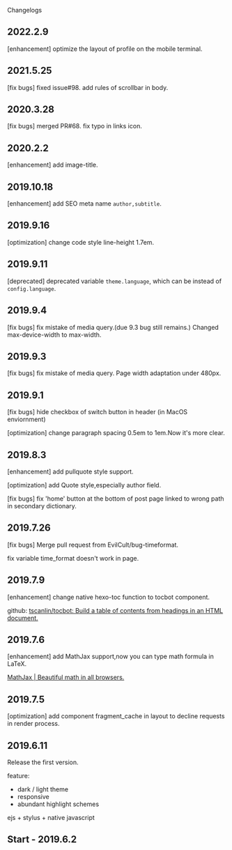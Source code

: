 Changelogs
## 2022.2.9

\[enhancement\] optimize the layout of profile on the mobile terminal.

## 2021.5.25

\[fix bugs\] fixed issue#98. add rules of scrollbar in body.

## 2020.3.28

\[fix bugs\] merged PR#68. fix typo in links icon. 

## 2020.2.2

\[enhancement\] add image-title. 

## 2019.10.18

\[enhancement\] add SEO meta name `author,subtitle`.

## 2019.9.16

\[optimization\] change code style line-height 1.7em.

## 2019.9.11

\[deprecated\] deprecated variable `theme.language`, which can be instead of `config.language`.

## 2019.9.4

\[fix bugs\] fix mistake of media query.(due 9.3 bug still remains.) Changed max-device-width to max-width.

## 2019.9.3

\[fix bugs\] fix mistake of media query. Page width adaptation under 480px.

## 2019.9.1

\[fix bugs\] hide checkbox of switch button in header (in MacOS enviornment)

\[optimization\] change paragraph spacing 0.5em to 1em.Now it's more clear.

## 2019.8.3

\[enhancement\] add pullquote style support.

\[optimization\] add Quote style,especially author field.

\[fix bugs\] fix 'home' button at the bottom of post page linked to wrong path in secondary dictionary.
## 2019.7.26
\[fix bugs\] Merge pull request from EvilCult/bug-timeformat.

fix variable time_format doesn't work in page. 

## 2019.7.9

\[enhancement\] change native hexo-toc function to tocbot component.

github: [tscanlin/tocbot: Build a table of contents from headings in an HTML document.](https://github.com/tscanlin/tocbot)


## 2019.7.6

\[enhancement\] add MathJax support,now you can type math formula in LaTeX.

[MathJax | Beautiful math in all browsers.](https://www.mathjax.org/)


## 2019.7.5

\[optimization\] add component fragment_cache in layout to decline requests in render process.

## 2019.6.11

Release the first version.

feature:
- dark / light theme
- responsive
- abundant highlight schemes

ejs + stylus + native javascript

## Start - 2019.6.2
